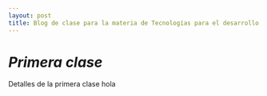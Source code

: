 ```yaml
---
layout: post
title: Blog de clase para la materia de Tecnologías para el desarrollo de aplicaciones web.
---
```

# *Primera clase*

Detalles de la primera clase
hola 
